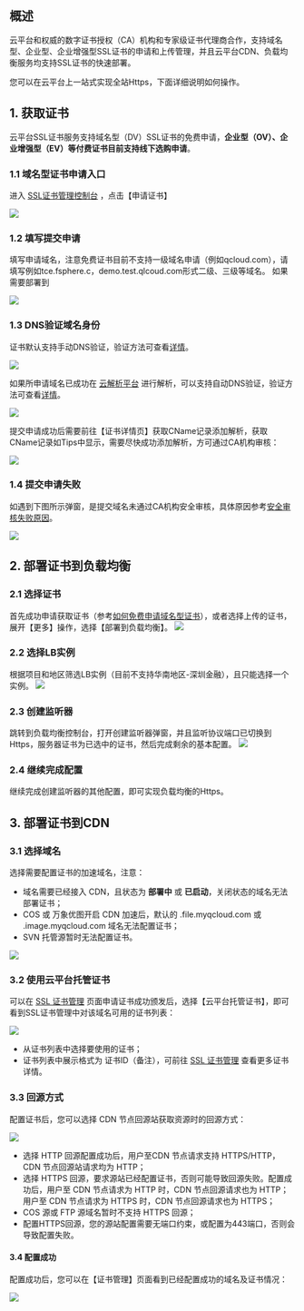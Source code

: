 ## 概述

云平台和权威的数字证书授权（CA）机构和专家级证书代理商合作，支持域名型、企业型、企业增强型SSL证书的申请和上传管理，并且云平台CDN、负载均衡服务均支持SSL证书的快速部署。

您可以在云平台上一站式实现全站Https，下面详细说明如何操作。

## 1. 获取证书
云平台SSL证书服务支持域名型（DV）SSL证书的免费申请，**企业型（OV）、企业增强型（EV）等付费证书目前支持线下选购申请**。

### 1.1 域名型证书申请入口
进入 [SSL证书管理控制台](http://console.tce.fsphere.cn/ssl) ，点击【申请证书】

![](https://mc.qcloudimg.com/static/img/4efe78b416cc29cacba1cbc2ba475bb6/2.png)

### 1.2 填写提交申请

填写申请域名，注意免费证书目前不支持一级域名申请（例如qcloud.com），请填写例如tce.fsphere.c，demo.test.qlcoud.com形式二级、三级等域名。
如果需要部署到

![](https://mc.qcloudimg.com/static/img/4961164252cd488c9695475e173c0b8c/4.png)

### 1.3 DNS验证域名身份

证书默认支持手动DNS验证，验证方法可查看[详情](http://tce.fsphere.cn/doc/product/400/4142#2.-.E6.89.8B.E5.8A.A8dns.E9.AA.8C.E8.AF.81)。

![](https://mc.qcloudimg.com/static/img/2f90c6cdf51ec98ba0fd7a112a891e13/5.png)

如果所申请域名已成功在 [云解析平台](http://console.tce.fsphere.cn/cns/domains) 进行解析，可以支持自动DNS验证，验证方法可查看[详情](http://tce.fsphere.cn/doc/product/400/4142#1.-.E8.87.AA.E5.8A.A8dns.E9.AA.8C.E8.AF.81)。

![](https://mc.qcloudimg.com/static/img/8c10bfb9fa50a520e0b8b45f3b7a9f74/6.png)

提交申请成功后需要前往【证书详情页】获取CName记录添加解析，获取CName记录如Tips中显示，需要尽快成功添加解析，方可通过CA机构审核：

![](https://mc.qcloudimg.com/static/img/1f0d7d113cd4ee14cda423a32e853fe4/8.png)

### 1.4 提交申请失败

如遇到下图所示弹窗，是提交域名未通过CA机构安全审核，具体原因参考[安全审核失败原因](http://tce.fsphere.cn/doc/product/400/5439)。

![](https://mc.qcloudimg.com/static/img/25451d24cf3c717454830a44925642ec/1.png)

## 2. 部署证书到负载均衡
### 2.1 选择证书
首先成功申请获取证书（参考[如何免费申请域名型证书](http://tce.fsphere.cn/document/product/400/6814)），或者选择上传的证书，展开【更多】操作，选择【部署到负载均衡】。
![](https://mc.qcloudimg.com/static/img/f63593c744fe88e386ce1157526b468f/1.png)

### 2.2 选择LB实例
根据项目和地区筛选LB实例（目前不支持华南地区-深圳金融），且只能选择一个实例。
![](https://mc.qcloudimg.com/static/img/b6261451a354dac96679737014938e52/2.png)

### 2.3 创建监听器
跳转到负载均衡控制台，打开创建监听器弹窗，并且监听协议端口已切换到Https，服务器证书为已选中的证书，然后完成剩余的基本配置。
![](https://mc.qcloudimg.com/static/img/e997310524fd15288fca7c91ae7a2e6c/3.png)

### 2.4 继续完成配置
继续完成创建监听器的其他配置，即可实现负载均衡的Https。

## 3. 部署证书到CDN
### 3.1 选择域名
选择需要配置证书的加速域名，注意：

+ 域名需要已经接入 CDN，且状态为 **部署中** 或 **已启动**，关闭状态的域名无法部署证书；
+ COS 或 万象优图开启 CDN 加速后，默认的 .file.myqcloud.com 或 .image.myqcloud.com 域名无法配置证书；
+ SVN 托管源暂时无法配置证书。

![](https://mc.qcloudimg.com/static/img/973e75c6a0b1672f1a1f11f9667bf6f0/image.png)

### 3.2 使用云平台托管证书
可以在 [SSL 证书管理](http://console.tce.fsphere.cn/ssl) 页面申请证书成功颁发后，选择【云平台托管证书】，即可看到SSL证书管理中对该域名可用的证书列表：

![](https://mc.qcloudimg.com/static/img/8e6c6afcfa701fa4cdd3dc0711780c2b/image.png)

+ 从证书列表中选择要使用的证书；
+ 证书列表中展示格式为 证书ID（备注），可前往 [SSL 证书管理](http://console.tce.fsphere.cn/ssl) 查看更多证书详情。

### 3.3 回源方式
配置证书后，您可以选择 CDN 节点回源站获取资源时的回源方式：

![](https://mc.qcloudimg.com/static/img/ba856a03ab0709f6befaafc7840e1cc9/image.png)

+ 选择 HTTP 回源配置成功后，用户至CDN 节点请求支持 HTTPS/HTTP，CDN 节点回源站请求均为 HTTP；
+ 选择 HTTPS 回源，要求源站已经配置证书，否则可能导致回源失败。配置成功后，用户至 CDN 节点请求为 HTTP 时，CDN 节点回源请求也为 HTTP；用户至 CDN 节点请求为 HTTPS 时，CDN 节点回源请求也为 HTTPS；
+ COS 源或 FTP 源域名暂时不支持 HTTPS 回源；
+ 配置HTTPS回源，您的源站配置需要无端口约束，或配置为443端口，否则会导致配置失败。

#### 3.4 配置成功

配置成功后，您可以在【证书管理】页面看到已经配置成功的域名及证书情况：

![](https://mc.qcloudimg.com/static/img/ec3d8d968918cd3e190c4f01194a6236/2.png)
